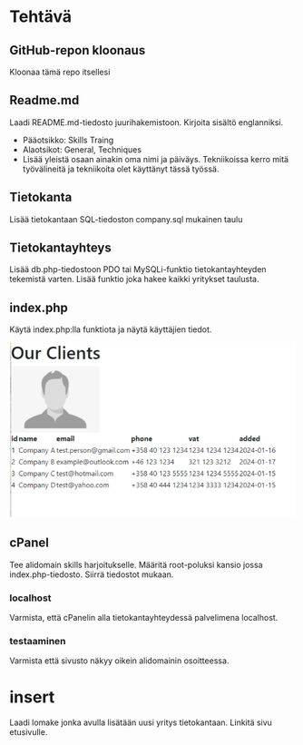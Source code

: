# Tehtävä

## GitHub-repon kloonaus
Kloonaa tämä repo itsellesi

## Readme.md
Laadi README.md-tiedosto juurihakemistoon. Kirjoita sisältö englanniksi.
- Pääotsikko: Skills Traing
- Alaotsikot: General, Techniques
- Lisää yleistä osaan ainakin oma nimi ja päiväys. Tekniikoissa kerro mitä työvälineitä ja tekniikoita olet käyttänyt tässä työssä.

## Tietokanta
Lisää tietokantaan SQL-tiedoston company.sql mukainen taulu

## Tietokantayhteys
Lisää db.php-tiedostoon PDO tai MySQLi-funktio tietokantayhteyden tekemistä varten. Lisää funktio joka hakee kaikki yritykset taulusta.

## index.php
Käytä index.php:lla funktiota ja näytä käyttäjien tiedot.

![Esimerkki](/example/example.png)

## cPanel
Tee alidomain skills harjoitukselle. Määritä root-poluksi kansio jossa index.php-tiedosto. Siirrä tiedostot mukaan.

### localhost
Varmista, että cPanelin alla tietokantayhteydessä palvelimena localhost.

### testaaminen
Varmista että sivusto näkyy oikein alidomainin osoitteessa.

# insert
Laadi lomake jonka avulla lisätään uusi yritys tietokantaan. Linkitä sivu etusivulle.